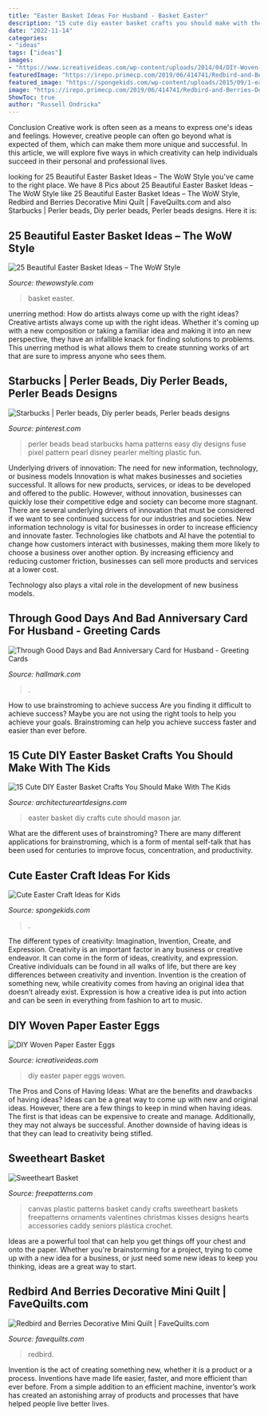 ```yaml
---
title: "Easter Basket Ideas For Husband - Basket Easter"
description: "15 cute diy easter basket crafts you should make with the kids"
date: "2022-11-14"
categories:
- "ideas"
tags: ["ideas"]
images:
- "https://www.icreativeideas.com/wp-content/uploads/2014/04/DIY-Woven-Paper-Easter-Eggs-1.jpg"
featuredImage: "https://irepo.primecp.com/2019/06/414741/Redbird-and-Berries-Decorative-Mini-Quilt_ExtraLarge1000_ID-3258572.jpg?v=3258572"
featured_image: "https://spongekids.com/wp-content/uploads/2015/09/1-easter-craft-ideas.jpg"
image: "https://irepo.primecp.com/2019/06/414741/Redbird-and-Berries-Decorative-Mini-Quilt_ExtraLarge1000_ID-3258572.jpg?v=3258572"
ShowToc: true
author: "Russell Ondricka"
---
```



Conclusion
Creative work is often seen as a means to express one's ideas and feelings. However, creative people can often go beyond what is expected of them, which can make them more unique and successful. In this article, we will explore five ways in which creativity can help individuals succeed in their personal and professional lives.

	

		
looking for 25 Beautiful Easter Basket Ideas – The WoW Style you've came to the right place. We have 8 Pics about 25 Beautiful Easter Basket Ideas – The WoW Style like 25 Beautiful Easter Basket Ideas – The WoW Style, Redbird and Berries Decorative Mini Quilt | FaveQuilts.com and also Starbucks | Perler beads, Diy perler beads, Perler beads designs. Here it is:
		
    
## 25 Beautiful Easter Basket Ideas – The WoW Style

<img loading=lazy src="http://thewowstyle.com/wp-content/uploads/2015/03/img_1030easter-basket-ideas.jpg" onerror="this.onerror=null;this.src='https://tse1.mm.bing.net/th?id=OIP.UNEaQFHz6ti-grdwgZyPkgHaJ4&amp;pid=15.1';" alt="25 Beautiful Easter Basket Ideas – The WoW Style">

_Source: thewowstyle.com_

>basket easter. 

	

unerring method: How do artists always come up with the right ideas?
Creative artists always come up with the right ideas. Whether it's coming up with a new composition or taking a familiar idea and making it into an new perspective, they have an infallible knack for finding solutions to problems. This unerring method is what allows them to create stunning works of art that are sure to impress anyone who sees them.

    
## Starbucks | Perler Beads, Diy Perler Beads, Perler Beads Designs

<img loading=lazy src="https://i.pinimg.com/736x/e5/69/1e/e5691eacf3a7ec9345c22b9a1d0bca1f.jpg" onerror="this.onerror=null;this.src='https://tse3.mm.bing.net/th?id=OIP.cnyGEBVTw33fyCUZrJXH8QHaNK&amp;pid=15.1';" alt="Starbucks | Perler beads, Diy perler beads, Perler beads designs">

_Source: pinterest.com_

>perler beads bead starbucks hama patterns easy diy designs fuse pixel pattern pearl disney pearler melting plastic fun. 

	

Underlying drivers of innovation: The need for new information, technology, or business models
Innovation is what makes businesses and societies successful. It allows for new products, services, or ideas to be developed and offered to the public. However, without innovation, businesses can quickly lose their competitive edge and society can become more stagnant. There are several underlying drivers of innovation that must be considered if we want to see continued success for our industries and societies.
New information technology is vital for businesses in order to increase efficiency and innovate faster. Technologies like chatbots and AI have the potential to change how customers interact with businesses, making them more likely to choose a business over another option. By increasing efficiency and reducing customer friction, businesses can sell more products and services at a lower cost.

Technology also plays a vital role in the development of new business models.

    
## Through Good Days And Bad Anniversary Card For Husband - Greeting Cards

<img loading=lazy src="https://www.hallmark.com/dw/image/v2/AALB_PRD/on/demandware.static/-/Sites-hallmark-master/default/dw2b443e37/images/finished-goods/Copper-Filigree-Anniversary-Card-for-Husband_559AVY2338_01.jpg?sw=1920" onerror="this.onerror=null;this.src='https://tse2.mm.bing.net/th?id=OIP.dCl-EAEZGMaKA_OpdAu2swHaHa&amp;pid=15.1';" alt="Through Good Days and Bad Anniversary Card for Husband - Greeting Cards">

_Source: hallmark.com_

>. 

	

How to use brainstroming to achieve success
Are you finding it difficult to achieve success? Maybe you are not using the right tools to help you achieve your goals. Brainstroming can help you achieve success faster and easier than ever before.

    
## 15 Cute DIY Easter Basket Crafts You Should Make With The Kids

<img loading=lazy src="https://www.architectureartdesigns.com/wp-content/uploads/2019/04/15-Cute-DIY-Easter-Basket-Crafts-You-Should-Make-With-The-Kids-9.jpg" onerror="this.onerror=null;this.src='https://tse2.mm.bing.net/th?id=OIP.dltCwWtg_udRKdAMrsQFjgHaLH&amp;pid=15.1';" alt="15 Cute DIY Easter Basket Crafts You Should Make With The Kids">

_Source: architectureartdesigns.com_

>easter basket diy crafts cute should mason jar. 

	

What are the different uses of brainstroming?
There are many different applications for brainstroming, which is a form of mental self-talk that has been used for centuries to improve focus, concentration, and productivity.

    
## Cute Easter Craft Ideas For Kids

<img loading=lazy src="https://spongekids.com/wp-content/uploads/2015/09/1-easter-craft-ideas.jpg" onerror="this.onerror=null;this.src='https://tse3.mm.bing.net/th?id=OIP.SCJU4TBcvSn24XVfKh2tEwHaKb&amp;pid=15.1';" alt="Cute Easter Craft Ideas for Kids">

_Source: spongekids.com_

>. 

	

The different types of creativity: Imagination, Invention, Create, and Expression.
Creativity is an important factor in any business or creative endeavor. It can come in the form of ideas, creativity, and expression. Creative individuals can be found in all walks of life, but there are key differences between creativity and invention. Invention is the creation of something new, while creativity comes from having an original idea that doesn’t already exist. Expression is how a creative idea is put into action and can be seen in everything from fashion to art to music.

    
## DIY Woven Paper Easter Eggs

<img loading=lazy src="https://www.icreativeideas.com/wp-content/uploads/2014/04/DIY-Woven-Paper-Easter-Eggs-1.jpg" onerror="this.onerror=null;this.src='https://tse4.mm.bing.net/th?id=OIP.nqk8mlkdf6105kOm_97BuwHaHa&amp;pid=15.1';" alt="DIY Woven Paper Easter Eggs">

_Source: icreativeideas.com_

>diy easter paper eggs woven. 

	

The Pros and Cons of Having Ideas: What are the benefits and drawbacks of having ideas?
Ideas can be a great way to come up with new and original ideas. However, there are a few things to keep in mind when having ideas. The first is that ideas can be expensive to create and manage. Additionally, they may not always be successful. Another downside of having ideas is that they can lead to creativity being stifled.

    
## Sweetheart Basket

<img loading=lazy src="http://www.freepatterns.com/images/patterns/large/1517_1.jpg" onerror="this.onerror=null;this.src='https://tse2.mm.bing.net/th?id=OIP.8JAbWpIZ6upPpRZpGwfuUgHaJ3&amp;pid=15.1';" alt="Sweetheart Basket">

_Source: freepatterns.com_

>canvas plastic patterns basket candy crafts sweetheart baskets freepatterns ornaments valentines christmas kisses designs hearts accessories caddy seniors plástica crochet. 

	

Ideas are a powerful tool that can help you get things off your chest and onto the paper. Whether you're brainstorming for a project, trying to come up with a new idea for a business, or just need some new ideas to keep you thinking, ideas are a great way to start.

    
## Redbird And Berries Decorative Mini Quilt | FaveQuilts.com

<img loading=lazy src="https://irepo.primecp.com/2019/06/414741/Redbird-and-Berries-Decorative-Mini-Quilt_ExtraLarge1000_ID-3258572.jpg?v=3258572" onerror="this.onerror=null;this.src='https://tse4.mm.bing.net/th?id=OIP.1JycuQt8ppYKycSw1UcKxAHaKU&amp;pid=15.1';" alt="Redbird and Berries Decorative Mini Quilt | FaveQuilts.com">

_Source: favequilts.com_

>redbird. 

	

Invention is the act of creating something new, whether it is a product or a process. Inventions have made life easier, faster, and more efficient than ever before. From a simple addition to an efficient machine, inventor’s work has created an astonishing array of products and processes that have helped people live better lives.

